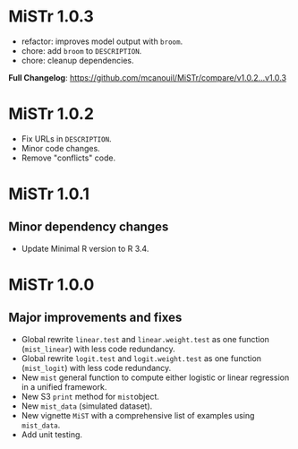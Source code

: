 # MiSTr 1.0.3

- refactor: improves model output with `broom`.
- chore: add `broom` to `DESCRIPTION`.
- chore: cleanup dependencies.

**Full Changelog**: <https://github.com/mcanouil/MiSTr/compare/v1.0.2...v1.0.3>

# MiSTr 1.0.2

- Fix URLs in `DESCRIPTION`.
- Minor code changes.
- Remove "conflicts" code.

# MiSTr 1.0.1

## Minor dependency changes

- Update Minimal R version to R 3.4.

# MiSTr 1.0.0

## Major improvements and fixes

- Global rewrite `linear.test` and `linear.weight.test` as one function (`mist_linear`) with less code redundancy.
- Global rewrite `logit.test` and `logit.weight.test` as one function (`mist_logit`) with less code redundancy.
- New `mist` general function to compute either logistic or linear regression in a unified framework.
- New S3 `print` method for `mist`object.
- New `mist_data` (simulated dataset).
- New vignette `MiST` with a comprehensive list of examples using `mist_data`.
- Add unit testing.
